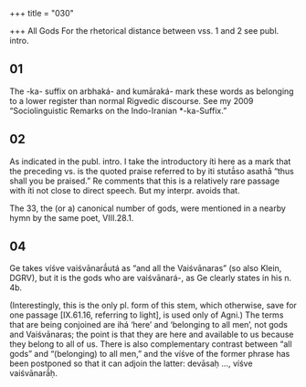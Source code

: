 +++
title = "030"

+++
All Gods For the rhetorical distance between vss. 1 and 2 see publ. intro.


## 01
The -ka- suffix on arbhaká- and kumāraká- mark these words as belonging to a lower register than normal Rigvedic discourse. See my 2009 “Sociolinguistic Remarks on the Indo-Iranian *-ka-Suffix.”


## 02
As indicated in the publ. intro. I take the introductory íti here as a mark that the preceding vs. is the quoted praise referred to by iti stutā́so asathā “thus shall you be praised.” Re comments that this is a relatively rare passage with íti not close to direct speech. But my interpr. avoids that.

The 33, the (or a) canonical number of gods, were mentioned in a nearby hymn by the same poet, VIII.28.1.


## 04
Ge takes víśve vaiśvānarā́utá as “and all the Vaiśvānaras” (so also Klein, DGRV), but it is the gods who are vaiśvānará-, as Ge clearly states in his n. 4b.

(Interestingly, this is the only pl. form of this stem, which otherwise, save for one passage [IX.61.16, referring to light], is used only of Agni.) The terms that are being conjoined are ihá ‘here’ and ‘belonging to all men’, not gods and Vaiśvānaras; the point is that they are here and available to us because they belong to all of us. There is also complementary contrast between “all gods” and “(belonging) to all men,” and the víśve of the former phrase has been postponed so that it can adjoin the latter: devāsaḥ …, víśve vaiśvānarā́ḥ.
